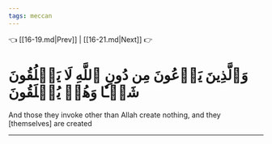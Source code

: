 ```yaml
---
tags: meccan
---
```


👈 [[16-19.md|Prev]] | [[16-21.md|Next]] 👉

# وَٱلَّذِينَ يَدۡعُونَ مِن دُونِ ٱللَّهِ لَا يَخۡلُقُونَ شَيۡـٔٗا وَهُمۡ يُخۡلَقُونَ

And those they invoke other than Allah create nothing, and they [themselves] are created

---

